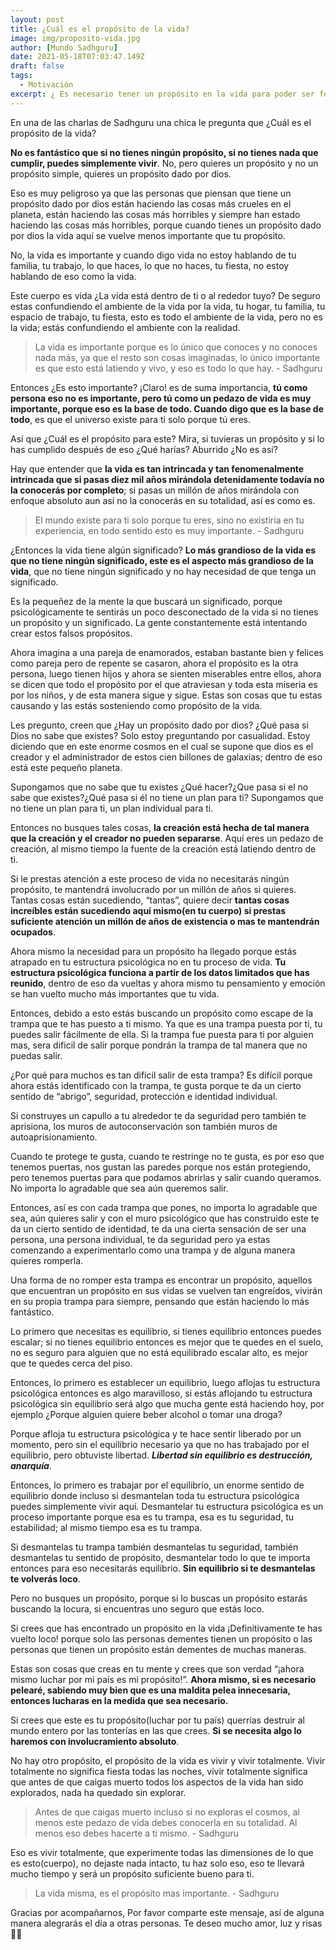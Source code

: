 ```yaml
---
layout: post
title: ¿Cuál es el propósito de la vida?
image: img/proposito-vida.jpg 
author: [Mundo Sadhguru]
date: 2021-05-18T07:03:47.149Z
draft: false
tags:
  - Motivación
excerpt: ¿ Es necesario tener un propósito en la vida para poder ser feliz? Esto que estoy haciendo ¿Es mi propósito de vida para el que fui creado?
---
```

En una de las charlas de Sadhguru una chica le pregunta que ¿Cuál es el propósito de la vida?

**No es fantástico que si no tienes ningún propósito, si no tienes nada que cumplir, puedes simplemente vivir**. No, pero quieres un propósito y no un propósito simple, quieres un propósito dado por dios.

Eso es muy peligroso ya que las personas que piensan que tiene un propósito dado por dios están haciendo las cosas más crueles en el planeta, están haciendo las cosas más horribles y siempre han estado haciendo las cosas más horribles, porque cuando tienes un propósito dado por dios la vida aquí se vuelve menos importante que tu propósito.

No, la vida es importante y cuando digo vida no estoy hablando de tu familia, tu trabajo, lo que haces, lo que no haces, tu fiesta, no estoy hablando de eso como la vida. 

Este cuerpo es vida ¿La vida está dentro de ti o al rededor tuyo? De seguro estas confundiendo el ambiente de la vida por la vida, tu hogar, tu familia, tu espacio de trabajo, tu fiesta, esto es todo el ambiente de la vida, pero no es la vida; estás confundiendo el ambiente con la realidad.

>La vida es importante porque es lo único que conoces y no conoces nada más, ya que el resto son cosas imaginadas, lo único importante es que esto está latiendo y vivo, y eso es todo lo que hay. - Sadhguru

Entonces ¿Es esto importante? ¡Claro! es de suma importancia, **tú como persona eso no es importante, pero tú como un pedazo de vida es muy importante, porque eso es la base de todo. Cuando digo que es la base de todo**, es que el universo existe para ti solo porque tú eres.

Así que ¿Cuál es el propósito para este? Mira, si tuvieras un propósito y si lo has cumplido después de eso ¿Qué harías? Aburrido ¿No es así?

Hay que entender que **la vida es tan intrincada y tan fenomenalmente intrincada que si pasas diez mil años mirándola detenidamente todavía no la conocerás por completo**; si pasas un millón de años mirándola con enfoque absoluto aun así no la conocerás en su totalidad, así es como es.

>El mundo existe para ti solo porque tu eres, sino no existiría en tu experiencia, en todo sentido esto es muy importante. - Sadhguru

¿Entonces la vida tiene algún significado? **Lo más grandioso de la vida es que no tiene ningún significado, este es el aspecto más grandioso de la vida**, que no tiene ningún significado y no hay necesidad de que tenga un significado.

Es la pequeñez de la mente la que buscará un significado, porque psicológicamente te sentirás un poco desconectado de la vida si no tienes un propósito y un significado. La gente constantemente está intentando crear estos falsos propósitos. 

Ahora imagina a una pareja de enamorados, estaban bastante bien y felices como pareja pero de repente se casaron, ahora el propósito es la otra persona, luego tienen hijos y ahora se sienten miserables entre ellos, ahora se dicen que todo el propósito por el que atraviesan y toda esta miseria es por los niños, y de esta manera sigue y sigue. Estas son cosas que tu estas causando y las estás sosteniendo como propósito de la vida.

Les pregunto, creen que ¿Hay un propósito dado por dios? ¿Qué pasa si Dios no sabe que existes? Solo estoy preguntando por casualidad. Estoy diciendo que en este enorme cosmos en el cual se supone que dios es el creador y el administrador de estos cien billones de galaxias; dentro de eso está este pequeño planeta.

Supongamos que no sabe que tu existes ¿Qué hacer?¿Que pasa si el no sabe que existes?¿Qué pasa si él no tiene un plan para ti? Supongamos que no tiene un plan para ti, un plan individual para ti.

Entonces no busques tales cosas, **la creación está hecha de tal manera que la creación y el creador no pueden separarse**. Aquí eres un pedazo de creación, al mismo tiempo la fuente de la creación está latiendo dentro de ti.

Si le prestas atención a este proceso de vida no necesitarás ningún propósito, te mantendrá involucrado por un millón de años si quieres. Tantas cosas están sucediendo, “tantas”, quiere decir **tantas cosas increíbles están sucediendo aquí mismo(en tu cuerpo) si prestas suficiente atención un millón de años de existencia o mas te mantendrán ocupados**.

Ahora mismo la necesidad para un propósito ha llegado porque estás atrapado en tu estructura psicológica no en tu proceso de vida. **Tu estructura psicológica funciona a partir de los datos limitados que has reunido**, dentro de eso da vueltas y ahora mismo tu pensamiento y emoción se han vuelto mucho más importantes que tu vida.

Entonces, debido a esto estás buscando un propósito como escape de la trampa que te has puesto a ti mismo. Ya que es una trampa puesta por ti, tu puedes salir fácilmente de ella. Si la trampa fue puesta para ti por alguien mas, sera dificil de salir porque pondrán la trampa de tal manera que no puedas salir.

¿Por qué para muchos es tan difícil salir de esta trampa? Es difícil porque ahora estás identificado con la trampa, te gusta porque te da un cierto sentido de “abrigo”, seguridad, protección e identidad individual.

Si construyes un capullo a tu alrededor te da seguridad pero también te aprisiona, los muros de autoconservación son también muros de autoaprisionamiento. 

Cuando te protege te gusta, cuando te restringe no te gusta, es por eso que tenemos puertas, nos gustan las paredes porque nos están protegiendo, pero tenemos puertas para que podamos abrirlas y salir cuando queramos. No importa lo agradable que sea aún queremos salir.

Entonces, así es con cada trampa que pones, no importa lo agradable que sea, aún quieres salir y con el muro psicológico que has construido este te da un cierto sentido de identidad,  te da una cierta sensación de ser una persona, una persona individual, te da seguridad pero ya estas comenzando a experimentarlo como una trampa y de alguna manera quieres romperla. 

Una forma de no romper esta trampa es encontrar un propósito, aquellos que encuentran un propósito en sus vidas se vuelven tan engreídos, vivirán en su propia trampa para siempre, pensando que están haciendo lo más fantástico.

Lo primero que necesitas es equilibrio, si tienes equilibrio entonces puedes escalar; si no tienes equilibrio entonces es mejor que te quedes en el suelo, no es seguro para alguien que no está equilibrado escalar alto, es mejor que te quedes cerca del piso.

Entonces, lo primero es establecer un equilibrio, luego aflojas tu estructura psicológica entonces es algo maravilloso, si estás aflojando tu estructura psicológica sin equilibrio será algo que mucha gente está haciendo hoy, por ejemplo ¿Porque alguien quiere beber alcohol o tomar una droga?

Porque afloja tu estructura psicológica y te hace sentir liberado por un momento, pero sin el equilibrio necesario ya que no has trabajado por el equilibrio, pero obtuviste libertad. ***Libertad sin equilibrio es destrucción, anarquía***.

Entonces, lo primero es trabajar por el equilibrio, un enorme sentido de equilibrio donde incluso si desmantelan toda tu estructura psicológica puedes simplemente vivir aquí. Desmantelar tu estructura psicológica es un proceso importante porque esa es tu trampa, esa es tu seguridad, tu estabilidad; al mismo tiempo esa es tu trampa.

Si desmantelas tu trampa también desmantelas tu seguridad, también desmantelas tu sentido de propósito, desmantelar todo lo que te importa entonces para eso necesitarás equilibrio. **Sin equilibrio si te desmantelas te volverás loco**.

Pero no busques un propósito, porque si lo buscas un propósito estarás buscando la locura, si encuentras uno seguro que estás loco.

Si crees que has encontrado un propósito en la vida ¡Definitivamente te has vuelto loco! porque solo las personas dementes tienen un propósito o las personas que tienen un propósito están dementes de muchas maneras.

Estas son cosas que creas en tu mente y crees que son verdad “¡ahora mismo luchar por mi país es mi propósito!”. **Ahora mismo, si es necesario pelearé, sabiendo muy bien que es una maldita pelea innecesaria, entonces lucharas en la medida que sea necesario.**

Si crees que este es tu propósito(luchar por tu país) querrías destruir al mundo entero por las tonterías en las que crees. **Si se necesita algo lo haremos con involucramiento absoluto**.

No hay otro propósito, el propósito de la vida es vivir y vivir totalmente. Vivir totalmente no significa fiesta todas las noches, vivir totalmente significa que antes de que caigas muerto todos los aspectos de la vida han sido explorados, nada ha quedado sin explorar.

>Antes de que caigas muerto incluso si no exploras el cosmos, al menos este pedazo de vida debes conocerla en su totalidad. Al menos eso debes hacerte a ti mismo. - Sadhguru

Eso es vivir totalmente, que experimente todas las dimensiones de lo que es esto(cuerpo), no dejaste nada intacto, tu haz solo eso, eso te llevará mucho tiempo y será un propósito suficiente bueno para ti.

> La vida misma, es el propósito mas importante. - Sadhguru

Gracias por acompañarnos, Por favor comparte este mensaje, así de alguna manera alegrarás el día a otras personas. Te deseo mucho amor, luz y risas🙏🏻

